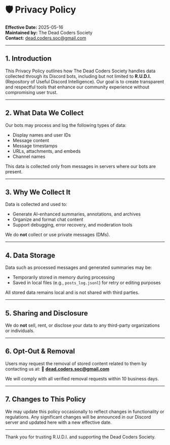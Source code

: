 # 🛡️ Privacy Policy

**Effective Date:** 2025-05-16  
**Maintained by:** The Dead Coders Society  
**Contact:** dead.coders.soc@gmail.com

---

## 1. Introduction

This Privacy Policy outlines how The Dead Coders Society handles data collected through its Discord bots, including but not limited to **R.U.D.I.** (Repository of Useful Discord Intelligence). Our goal is to create transparent and respectful tools that enhance our community experience without compromising user trust.

---

## 2. What Data We Collect

Our bots may process and log the following types of data:
- Display names and user IDs
- Message content
- Message timestamps
- URLs, attachments, and embeds
- Channel names

This data is collected only from messages in servers where our bots are present.

---

## 3. Why We Collect It

Data is collected and used to:
- Generate AI-enhanced summaries, annotations, and archives
- Organize and format chat content
- Support debugging, error recovery, and moderation tools

We do **not** collect or use private messages (DMs).

---

## 4. Data Storage

Data such as processed messages and generated summaries may be:
- Temporarily stored in memory during processing
- Saved in local files (e.g., `posts_log.jsonl`) for retry or editing purposes

All stored data remains local and is not shared with third parties.

---

## 5. Sharing and Disclosure

We do **not** sell, rent, or disclose your data to any third-party organizations or individuals.

---

## 6. Opt-Out & Removal

Users may request the removal of stored content related to them by contacting us at:
📧 **dead.coders.soc@gmail.com**

We will comply with all verified removal requests within 10 business days.

---

## 7. Changes to This Policy

We may update this policy occasionally to reflect changes in functionality or regulations. Any significant changes will be announced in our Discord server and updated here with a new effective date.

---

Thank you for trusting R.U.D.I. and supporting the Dead Coders Society.
